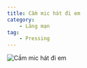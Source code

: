```yaml
---
title: Cầm mic hát đi em
category: 
    - Lãng mạn
tag:
    - Pressing
---
```

![Cầm mic hát đi em](/cam-mic-hat-di-em.jpg "Cầm mic hát đi em")
